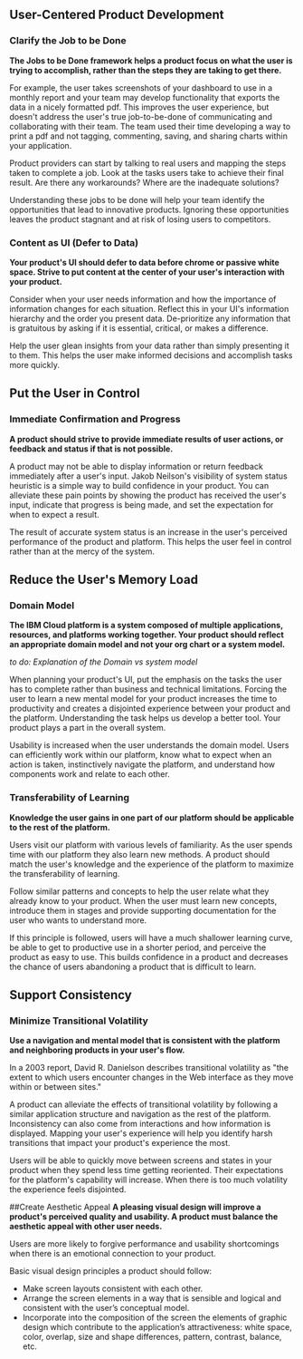 ## User-Centered Product Development
### Clarify the Job to be Done
**The Jobs to be Done framework helps a product focus on what the user is trying to accomplish, rather than the steps they are taking to get there.**

For example, the user takes screenshots of your dashboard to use in a monthly report and your team may develop functionality that exports the data in a nicely formatted pdf. This improves the user experience, but doesn't address the user's true job-to-be-done of communicating and collaborating with their team. The team used their time developing a way to print a pdf and not tagging, commenting, saving, and sharing charts within your application.

Product providers can start by talking to real users and mapping the steps taken to complete a job. Look at the tasks users take to achieve their final result. Are there any workarounds? Where are the inadequate solutions? 

Understanding these jobs to be done will help your team identify the opportunities that lead to innovative products. Ignoring these opportunities leaves the product stagnant and at risk of losing users to competitors.


### Content as UI (Defer to Data)
**Your product's UI should defer to data before chrome or passive white space. Strive to put content at the center of your user's interaction with your product.**

Consider when your user needs information and how the importance of information changes for each situation. Reflect this in your UI's information hierarchy and the order you present data. De-prioritize any information that is gratuitous by asking if it is essential, critical, or makes a difference.

Help the user glean insights from your data rather than simply presenting it to them. This helps the user make informed decisions and accomplish tasks more quickly.

## Put the User in Control
### Immediate Confirmation and Progress
**A product should strive to provide immediate results of user actions, or feedback and status if that is not possible.**

A product may not be able to display information or return feedback immediately after a user's input. Jakob Neilson's visibility of system status heuristic is a simple way to build confidence in your product. You can alleviate these pain points by showing the product has received the user's input, indicate that progress is being made, and set the expectation for when to expect a result.

The result of accurate system status is an increase in the user's perceived performance of the product and platform. This helps the user feel in control rather than at the mercy of the system.


## Reduce the User's Memory Load
### Domain Model
**The IBM Cloud platform is a system composed of multiple applications, resources, and platforms working together. Your product should reflect an appropriate domain model and not your org chart or a system model.**

*to do: Explanation of the Domain vs system model*

When planning your product's UI, put the emphasis on the tasks the user has to complete rather than business and technical limitations. Forcing the user to learn a new mental model for your product increases the time to productivity and creates a disjointed experience between your product and the platform. Understanding the task helps us develop a better tool. Your product plays a part in the overall system. 

Usability is increased when the user understands the domain model. Users can efficiently work within our platform, know what to expect when an action is taken, instinctively navigate the platform, and understand how components work and relate to each other.


### Transferability of Learning
**Knowledge the user gains in one part of our platform should be applicable to the rest of the platform.**

Users visit our platform with various levels of familiarity. As the user spends time with our platform they also learn new methods. A product should match the user's knowledge and the experience of the platform to maximize the transferability of learning.

Follow similar patterns and concepts to help the user relate what they already know to your product. When the user must learn new concepts, introduce them in stages and provide supporting documentation for the user who wants to understand more.

If this principle is followed, users will have a much shallower learning curve, be able to get to productive use in a shorter period, and perceive the product as easy to use. This builds confidence in a product and decreases the chance of users abandoning a product that is difficult to learn.

## Support Consistency
### Minimize Transitional Volatility
**Use a navigation and mental model that is consistent with the platform and neighboring products in your user's flow.**

In a 2003 report, David R. Danielson describes transitional volatility as "the extent to which users encounter changes in the Web interface as they move within or between sites."

A product can alleviate the effects of transitional volatility by following a similar application structure and navigation as the rest of the platform.  Inconsistency can also come from interactions and how information is displayed. Mapping your user's experience will help you identify harsh transitions that impact your product's experience the most.

Users will be able to quickly move between screens and states in your product when they spend less time getting reoriented. Their expectations for the platform's capability will increase. When there is too much volatility the experience feels disjointed.

##Create Aesthetic Appeal
**A pleasing visual design will improve a product's perceived quality and usability. A product must balance the aesthetic appeal with other user needs.**

Users are more likely to forgive performance and usability shortcomings when there is an emotional connection to your product.

Basic visual design principles a product should follow:

* Make screen layouts consistent with each other.
* Arrange the screen elements in a way that is sensible and logical and consistent with the user’s conceptual model.
* Incorporate into the composition of the screen the elements of graphic design which contribute to the application’s attractiveness: white space, color, overlap, size and shape differences, pattern, contrast, balance, etc.

